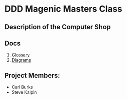 # DDD Magenic Masters Class

## Description of the Computer Shop


## Docs

1. [Glossary](./Docs/UbiquitousLanguageGlossary.md)
1. [Diagrams](./Docs/Maps.md)


## Project Members:

* Carl Burks
* Steve Kalpin
